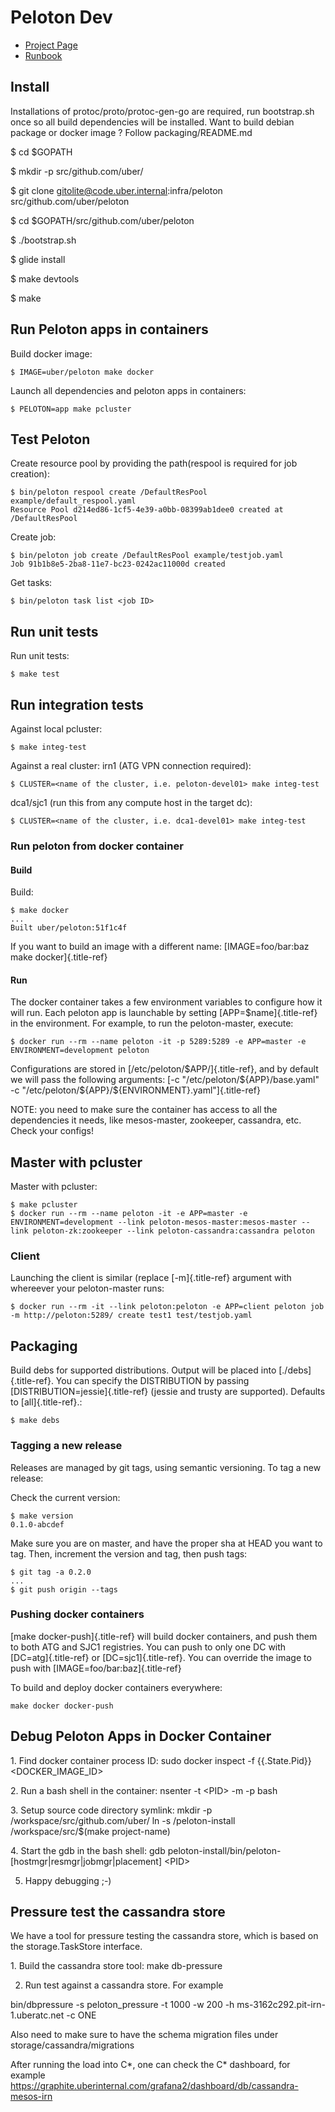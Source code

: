 # Peloton Dev

-   [Project Page](http://t.uber.com/peloton)
-   [Runbook](https://code.uberinternal.com/w/runbooks/peloton/)

## Install

Installations of protoc/proto/protoc-gen-go are required, run
bootstrap.sh once so all build dependencies will be installed. Want to
build debian package or docker image ? Follow packaging/README.md

\$ cd \$GOPATH

\$ mkdir -p src/github.com/uber/

\$ git clone <gitolite@code.uber.internal>:infra/peloton
src/github.com/uber/peloton

\$ cd \$GOPATH/src/github.com/uber/peloton

\$ ./bootstrap.sh

\$ glide install

\$ make devtools

\$ make

## Run Peloton apps in containers

Build docker image:

    $ IMAGE=uber/peloton make docker

Launch all dependencies and peloton apps in containers:

    $ PELOTON=app make pcluster

## Test Peloton

Create resource pool by providing the path(respool is required for job
creation):

    $ bin/peloton respool create /DefaultResPool example/default_respool.yaml
    Resource Pool d214ed86-1cf5-4e39-a0bb-08399ab1dee0 created at /DefaultResPool

Create job:

    $ bin/peloton job create /DefaultResPool example/testjob.yaml
    Job 91b1b8e5-2ba8-11e7-bc23-0242ac11000d created

Get tasks:

    $ bin/peloton task list <job ID>

## Run unit tests

Run unit tests:

    $ make test

## Run integration tests

Against local pcluster:

    $ make integ-test

Against a real cluster: irn1 (ATG VPN connection required):

    $ CLUSTER=<name of the cluster, i.e. peloton-devel01> make integ-test

dca1/sjc1 (run this from any compute host in the target dc):

    $ CLUSTER=<name of the cluster, i.e. dca1-devel01> make integ-test

### Run peloton from docker container

#### Build

Build:

    $ make docker
    ...
    Built uber/peloton:51f1c4f

If you want to build an image with a different name: [IMAGE=foo/bar:baz
make docker]{.title-ref}

#### Run

The docker container takes a few environment variables to configure how
it will run. Each peloton app is launchable by setting
[APP=\$name]{.title-ref} in the environment. For example, to run the
peloton-master, execute:

    $ docker run --rm --name peloton -it -p 5289:5289 -e APP=master -e ENVIRONMENT=development peloton

Configurations are stored in [/etc/peloton/\$APP/]{.title-ref}, and by
default we will pass the following arguments: [-c
\"/etc/peloton/\${APP}/base.yaml\" -c
\"/etc/peloton/\${APP}/\${ENVIRONMENT}.yaml\"]{.title-ref}

NOTE: you need to make sure the container has access to all the
dependencies it needs, like mesos-master, zookeeper, cassandra, etc.
Check your configs!

## Master with pcluster

Master with pcluster:

    $ make pcluster
    $ docker run --rm --name peloton -it -e APP=master -e ENVIRONMENT=development --link peloton-mesos-master:mesos-master --link peloton-zk:zookeeper --link peloton-cassandra:cassandra peloton

### Client

Launching the client is similar (replace [-m]{.title-ref} argument with
whereever your peloton-master runs:

    $ docker run --rm -it --link peloton:peloton -e APP=client peloton job -m http://peloton:5289/ create test1 test/testjob.yaml

## Packaging

Build debs for supported distributions. Output will be placed into
[./debs]{.title-ref}. You can specify the DISTRIBUTION by passing
[DISTRIBUTION=jessie]{.title-ref} (jessie and trusty are supported).
Defaults to [all]{.title-ref}.:

    $ make debs

### Tagging a new release

Releases are managed by git tags, using semantic versioning. To tag a
new release:

Check the current version:

    $ make version
    0.1.0-abcdef

Make sure you are on master, and have the proper sha at HEAD you want to
tag. Then, increment the version and tag, then push tags:

    $ git tag -a 0.2.0
    ...
    $ git push origin --tags

### Pushing docker containers

[make docker-push]{.title-ref} will build docker containers, and push
them to both ATG and SJC1 registries. You can push to only one DC with
[DC=atg]{.title-ref} or [DC=sjc1]{.title-ref}. You can override the
image to push with [IMAGE=foo/bar:baz]{.title-ref}

To build and deploy docker containers everywhere:

    make docker docker-push

## Debug Peloton Apps in Docker Container

1\. Find docker container process ID: sudo docker inspect -f
{{.State.Pid}} \<DOCKER\_IMAGE\_ID\>

2\. Run a bash shell in the container: nsenter -t \<PID\> -m -p bash

3\. Setup source code directory symlink: mkdir -p
/workspace/src/github.com/uber/ ln -s /peloton-install
/workspace/src/\$(make project-name)

4\. Start the gdb in the bash shell: gdb
peloton-install/bin/peloton-\[hostmgr\|resmgr\|jobmgr\|placement\] \<PID\>

5.  Happy debugging ;-)

Pressure test the cassandra store
---------------------------------

We have a tool for pressure testing the cassandra store, which is based
on the storage.TaskStore interface.

1\. Build the cassandra store tool: make db-pressure

2.  Run test against a cassandra store. For example

bin/dbpressure -s peloton\_pressure -t 1000 -w 200 -h
ms-3162c292.pit-irn-1.uberatc.net -c ONE

Also need to make sure to have the schema migration files under
storage/cassandra/migrations

After running the load into C\*, one can check the C\* dashboard, for
example
<https://graphite.uberinternal.com/grafana2/dashboard/db/cassandra-mesos-irn>

